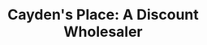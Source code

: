 ---
title: "Cayden's Place: A Discount Wholesaler"
url: /tempe/caydens-place-a-discount-wholesaler/
shop: variety store
---